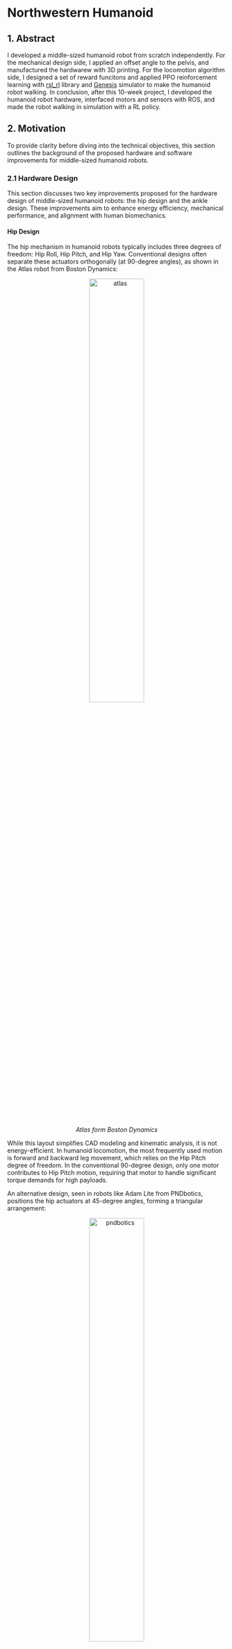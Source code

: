 # Northwestern Humanoid
## 1. Abstract
I developed a middle-sized humanoid robot from scratch independently. For the mechanical design side, I applied an offset angle to the pelvis, and manufactured the hardwarew with 3D printing. For the locomotion algorithm side, I designed a set of reward funcitons and applied PPO reinforcement learning with [rsl_rl](https://github.com/leggedrobotics/rsl_rl) library and [Genesis](https://genesis-world.readthedocs.io/en/latest/user_guide/overview/what_is_genesis.html) simulator to make the humanoid robot walking. In conclusion, after this 10-week project, I developed the humanoid robot hardware, interfaced motors and sensors with ROS, and made the robot walking in simulation with a RL policy.

## 2. Motivation
To provide clarity before diving into the technical objectives, this section outlines the background of the proposed hardware and software improvements for middle-sized humanoid robots.

### 2.1 Hardware Design
This section discusses two key improvements proposed for the hardware design of middle-sized humanoid robots: the hip design and the ankle design. These improvements aim to enhance energy efficiency, mechanical performance, and alignment with human biomechanics.

#### Hip Design
The hip mechanism in humanoid robots typically includes three degrees of freedom: Hip Roll, Hip Pitch, and Hip Yaw. Conventional designs often separate these actuators orthogonally (at 90-degree angles), as shown in the Atlas robot from Boston Dynamics:

<p align="center">
  <img src="atlas.png" alt="atlas" width="50%">
  <br>
  <em>Atlas form Boston Dynamics</em>
</p>

While this layout simplifies CAD modeling and kinematic analysis, it is not energy-efficient. In humanoid locomotion, the most frequently used motion is forward and backward leg movement, which relies on the Hip Pitch degree of freedom. In the conventional 90-degree design, only one motor contributes to Hip Pitch motion, requiring that motor to handle significant torque demands for high payloads.

An alternative design, seen in robots like Adam Lite from PNDbotics, positions the hip actuators at 45-degree angles, forming a triangular arrangement:

<p align="center">
  <img src="pndbotics.png" alt="pndbotics" width="50%">
  <br>
  <em>Adam Lite form PNDbotics</em>
</p>

This configuration enables all three motors in the hip joint to work together during Hip Pitch movements, reducing the torque demands on any single motor and improving energy efficiency. Additionally, this design mirrors the biomechanics of the human hip:

<p align="center">
  <img src="human.png" alt="human" width="50%">
  <br>
  <em>Image Source: https://zehrcenter.com/ligaments-tendons-muscles</em>
</p>

By aligning with natural human anatomy, this design not only enhances mechanical efficiency but also contributes to a more biomimetic approach in humanoid robot development.

#### Ankle Design

Designing dual degrees of freedom for the ankle joint (Ankle Roll and Ankle Pitch) is relatively straightforward in full-sized humanoid robots due to the ample available space. However, in middle-sized humanoid robots, limited space creates significant challenges. Robots like the MIT Humanoid [1] and Duke Humanoid [2] address this constraint by including only an Ankle Pitch degree of freedom:

<p align="center">
  <img src="mit_humanoid.png" alt="mit_humanoid" width="50%">
  <br>
  <em>MIT Humanoid</em>
</p>

<p align="center">
  <img src="duke_humanoid.png" alt="duke_humanoid" width="50%">
  <br>
  <em>Duke Humanoid</em>
</p>

The Berkeley Humanoid [3] attempts to overcome this limitation by adding a small motor to achieve Ankle Roll:

<p align="center">
  <img src="berkeley_humanoid.png" alt="berkeley_humanoid" width="50%">
  <br>
  <em>Berkely Humanoid</em>
</p>

However, this solution increases the rotational inertia of the calf, which negatively impacts the dynamic performance of the leg. To address this, I propose an alternative solution inspired by Tesla's Optimus robot. While Optimus is a full-sized humanoid that places two motors on the calf, it utilizes a linkage-rod structure to control the Ankle Roll and Pitch:

<p align="center">
  <img src="optimus.png" alt="optimus" width="50%">
  <br>
  <em>Feet Design of Optimus from Tesla</em>
</p>

Instead of placing motors on the calf, my design proposes locating the ankle motors on the thigh and using a similar linkage-rod mechanism to control both Ankle Roll and Pitch. This approach minimizes the rotational inertia of the calf, enabling more dynamic and efficient leg movements while preserving the dual degrees of freedom at the ankle. By redistributing the motors to the thigh, the design would achieve a better balance between functionality and mechanical constraints.

### 2.2 Software Design
The software architecture for this project consists of two key components: 1. Hardware Interface and 2. Locomotion Algorithm.

#### Hardware Interface
For the hardware interface, I plan to leverage **ROS Control**, which provides a modular and standardized framework for robot hardware abstraction and controller management. Since the motor protocols operate over **CAN (Controller Area Network)**, I will use the **SocketCAN-Bridge** in ROS to enable seamless communication with the motors via the CAN protocol.

#### Locomotion Algorithm

For the locomotion algorithm, I plan to implement **Deep Reinforcement Learning (DRL)** using the **Proximal Policy Optimization (PPO)** algorithm to train a walking policy in simulation. Once trained, the policy will be deployed and tested on the real robot hardware.

I have already validated this pipeline in previous work, where I used the [rsl_rl](https://github.com/leggedrobotics/rsl_rl) library with custom hand-crafted reward functions to train a my humanoid robot walking.

## 3. Method
### 3.1 Overview
<p align="center">
  <img src="software_arch.png" alt="software_arch" width="40%">
  <br>
  <em>Software Architecturea</em>
</p>

<p align="center">
  <img src="hardware_arch.png" alt="hardware_arch" width="15%">
  <br>
  <em>Hardware Architecturea</em>
</p>

### 3.2 Hardware Design
#### 3.2.1 CAD Model

I am using OnShape to design the CAD model. See example CAD model on OnShape: [https://cad.onshape.com/documents/613c3df8abc961108c3f5f9d/w/ddd0f53b509b97ba59a463ed/e/332974da65372d7783bf2f26?renderMode=0&uiState=67de7d0ea2ea0a78a6fd66ae](https://cad.onshape.com/documents/613c3df8abc961108c3f5f9d/w/ddd0f53b509b97ba59a463ed/e/332974da65372d7783bf2f26?renderMode=0&uiState=67de7d0ea2ea0a78a6fd66ae)

<p align="center">
  <img src="example_cad.png" alt="example_cad" width="75%">
  <br>
  <em>Example CAD Model</em>
</p>

<p align="center">
  <img src="full_cad.png" alt="full_cad" width="75%">
  <br>
  <em>Full CAD Model</em>
</p>

#### 3.2.2 Joint Transmission
For hip joints, motors are directly controlling joint angles without any transmission.

For the knee joint and angkle joint, I am using parallelogram structure with rods for transmission. 
With this design, the motors are places closer to the hip, thus decreasing the rotational intertia of the leg.
This is ide ais first proposed in the [MIT Mini Cheetah](https://dspace.mit.edu/handle/1721.1/126619), then widely applied in many products such as [Unitree Go 2](https://shop.unitree.com/products/unitree-go2?srsltid=AfmBOoow1_Y2BcLgd206E9Dj_2b_1JJqk6k66iqFRs8qWj2XOWaKf1AK)
<p align="center">
  <img src="real_hardware.png" alt="real_hardware" width="75%">
  <br>
  <em>Real Hardware</em>
</p>

#### 3.2.3 Manufacturing

<p align="center">
  <img src="manufac.png" alt="manufac" width="75%">
  <br>
  <em>Different Ways of Manufacturing</em>
</p>

I was originally planning to use CNC with 6061 Aluminum Alloy to manufacture the structures.
However the cost is too high (about $8, 000). Thus, I am using 3D printing with the PA6-CF filament.
In general, the PA6-CF is about 30%-50% performance of aluminum 6061 alloy.

There is detailed performance comparison for PA6-CF and 6061 Aluminum Alloy in my [Slides](https://docs.google.com/presentation/d/1MNszr2vIThjyHmdqRFD0j22BspOMXgXHbe75w9jpFPk/edit?usp=sharing).



### 3.3 Reinforcement Learning

https://github.com/user-attachments/assets/b38f5260-8ca4-47f0-b4c2-bad7fd30dd0a

I am using [rsl_rl](https://github.com/leggedrobotics/rsl_rl/) with [Genesis](https://genesis-world.readthedocs.io/en/latest/user_guide/overview/what_is_genesis.html) in a PPO manner to train a walking policy.
I borrowed some reward functions and observations from [unitree_rl_gym](https://github.com/unitreerobotics/unitree_rl_gym).

See my detailed code implementation in [opus_rl](https://github.com/0nhc/opus_rl).

### 3.4 Software
The system is based on ROS.
Although I haven't deployed the RL policy on the real hardware, I have interfaced motors and sensors into ROS.

There is detailed showcase in my [Slides](https://docs.google.com/presentation/d/1MNszr2vIThjyHmdqRFD0j22BspOMXgXHbe75w9jpFPk/edit?usp=sharing).

## 4. conclusion
In my proposal, the goals are:

```
Fallback goal
* Objective: Design a robot without an Ankle Roll degree of freedom and demonstrate basic leg movement capabilities with joint control.
* Implement ROS Control to position each joint and validate movement.
* Train a reinforcement learning (RL) walking policy in simulation without domain randomization or observation noise.
* Outcome: A robot capable of walking in simulation with simplified hardware and control features, serving as a foundation for further improvements.

Core goal
* Objective: Design the robot with an Ankle Roll degree of freedom and fully develop its URDF model.
* Integrate ROS Control for torque control.
* Train a DRL-based walking policy in simulation, incorporating domain randomization and observation noise to improve robustness.
* Outcome: A middle-sized humanoid robot walking robustly in simulation, aligning with the project description and prepared for real-world testing.

Reach goal
* Objective: Deploy the simulation-trained DRL walking policy (Sim2Real) on the physical robot to achieve stable real-world walking.
* Demonstrate the robot walking in diverse environments, such as flat terrain, slopes, and uneven surfaces.
* Outcome: A fully operational humanoid robot that successfully bridges simulation and real-world applications, showcasing state-of-the-art locomotion capabilities.
```

I think I have finished all core goals **except for** the ankle roll DoF.

I designed the ankle roll DoF for the first iteration, but then I cancelled this DoF because it does not influence basic locomotion performance, and I want my MIDDLE-SIZED robot to look good. In other words, I cancelled this DoF out of aesthetic considerations.